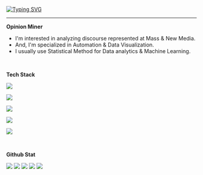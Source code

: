 [![Typing SVG](https://readme-typing-svg.demolab.com?font=Bitter&weight=500&size=25&pause=1000&color=1D77F7&center=true&vCenter=true&width=435&lines=%F0%9F%99%8B%E2%80%8D%E2%99%82%EF%B8%8FHello%2C+I+am+Opinion+Miner+%E2%9B%8F)](https://git.io/typing-svg)

<hr/>

**Opinion Miner**

- I'm interested in analyzing discourse represented at Mass & New Media.
- And, I'm specialized in Automation & Data Visualization.
- I usually use Statistical Method for Data analytics & Machine Learning.

<br/>

**Tech Stack**
<p>
  <a href="https://skillicons.dev">
    <img src="https://skillicons.dev/icons?i=r,py,julia,js,ts"/>
  </a>
</p>
<p>
  <a href="https://skillicons.dev">
    <img src="https://skillicons.dev/icons?i=scikitlearn,pytorch,tensorflow,selenium,react"/>
   </a>
</p>
<p>
  <a href="https://skillicons.dev">
    <img src="https://skillicons.dev/icons?i=mysql,postgres,redis,mongodb,git"/>
  </a>
</p>
<p>
  <a href="https://skillicons.dev">
    <img src="https://skillicons.dev/icons?i=linux,bash,docker,aws,githubactions"/>
  </a>
</p>
<p>
  <a href="https://skillicons.dev">
    <img src="https://skillicons.dev/icons?i=markdown,latex,html,css,figma"/>
  </a>
</p>


<br/>

**Github Stat**

![](http://github-profile-summary-cards.vercel.app/api/cards/profile-details?username=sorrychoe&theme=2077)
![](http://github-profile-summary-cards.vercel.app/api/cards/repos-per-language?username=sorrychoe&theme=2077&exclude=html)
![](http://github-profile-summary-cards.vercel.app/api/cards/most-commit-language?username=sorrychoe&theme=2077&exclude=html)
![](http://github-profile-summary-cards.vercel.app/api/cards/stats?username=sorrychoe&theme=2077) 
![](http://github-profile-summary-cards.vercel.app/api/cards/productive-time?username=sorrychoe&theme=2077&utcOffset=8)
